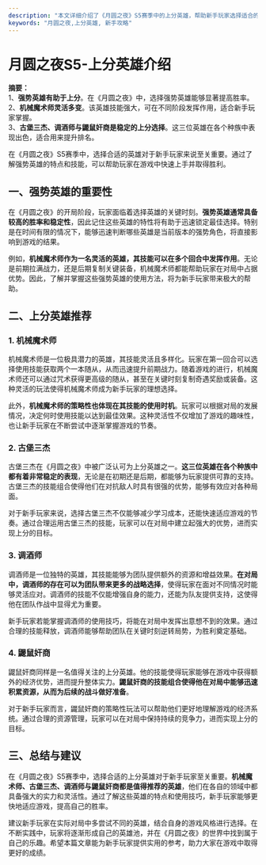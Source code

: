 ```yaml
---
description: "本文详细介绍了《月圆之夜》S5赛季中的上分英雄，帮助新手玩家选择适合的英雄以提高游戏胜率。"
keywords: "月圆之夜,上分英雄, 新手攻略"
---
```

# 月圆之夜S5-上分英雄介绍

**摘要：**  
1、**强势英雄有助于上分**。在《月圆之夜》中，选择强势英雄能够显著提高胜率。  
2、**机械魔术师灵活多变**。该英雄技能强大，可在不同阶段发挥作用，适合新手玩家掌握。  
3、**古堡三杰、调酒师与鼹鼠奸商是稳定的上分选择**。这三位英雄在各个种族中表现出色，适合用来提升排名。  

在《月圆之夜》S5赛季中，选择合适的英雄对于新手玩家来说至关重要。通过了解强势英雄的特点和技能，可以帮助玩家在游戏中快速上手并取得胜利。

## 一、强势英雄的重要性

在《月圆之夜》的开局阶段，玩家面临着选择英雄的关键时刻。**强势英雄通常具备较高的胜率和稳定性**，因此记住这些英雄的特性将有助于迅速锁定最佳选择。特别是在时间有限的情况下，能够迅速判断哪些英雄是当前版本的强势角色，将直接影响到游戏的结果。

例如，**机械魔术师作为一名灵活的英雄，其技能可以在多个回合中发挥作用**。无论是前期拉满战力，还是后期复制关键装备，机械魔术师都能帮助玩家在对局中占据优势。因此，了解并掌握这些强势英雄的使用方法，将为新手玩家带来极大的帮助。

## 二、上分英雄推荐

### 1. 机械魔术师

机械魔术师是一位极具潜力的英雄，其技能灵活且多样化。玩家在第一回合可以选择使用技能获取两个一本随从，从而迅速提升前期战力。随着游戏的进行，机械魔术师还可以通过咒术获得更高级的随从，甚至在关键时刻复制奇遇奖励或装备。这种灵活的玩法使得机械魔术师成为新手玩家的理想选择。

此外，**机械魔术师的策略性也体现在其技能的使用时机**。玩家可以根据对局的发展情况，决定何时使用技能以达到最佳效果。这种灵活性不仅增加了游戏的趣味性，也让新手玩家在不断尝试中逐渐掌握游戏的节奏。

### 2. 古堡三杰

古堡三杰在《月圆之夜》中被广泛认可为上分英雄之一。**这三位英雄在各个种族中都有着非常稳定的表现**，无论是在初期还是后期，都能够为玩家提供可靠的支持。古堡三杰的技能组合使得他们在对抗敌人时具有很强的优势，能够有效应对各种局面。

对于新手玩家来说，选择古堡三杰不仅能够减少学习成本，还能快速适应游戏的节奏。通过合理运用古堡三杰的技能，玩家可以在对局中建立起强大的优势，进而实现上分的目标。

### 3. 调酒师

调酒师是一位独特的英雄，其技能能够为团队提供额外的资源和增益效果。**在对局中，调酒师的存在可以为团队带来更多的战略选择**，使得玩家在面对不同情况时能够灵活应对。调酒师的技能不仅能增强自身的能力，还能为队友提供支持，这使得他在团队作战中显得尤为重要。

新手玩家若能掌握调酒师的使用技巧，将能在对局中发挥出意想不到的效果。通过合理的技能释放，调酒师能够帮助团队在关键时刻逆转局势，为胜利奠定基础。

### 4. 鼹鼠奸商

鼹鼠奸商同样是一名值得关注的上分英雄。他的技能使得玩家能够在游戏中获得额外的经济优势，进而提升整体实力。**鼹鼠奸商的技能组合使得他在对局中能够迅速积累资源，从而为后续的战斗做好准备**。

对于新手玩家而言，鼹鼠奸商的策略性玩法可以帮助他们更好地理解游戏的经济系统。通过合理的资源管理，玩家可以在对局中保持持续的竞争力，进而实现上分的目标。

## 三、总结与建议

在《月圆之夜》S5赛季中，选择合适的上分英雄对于新手玩家至关重要。**机械魔术师、古堡三杰、调酒师与鼹鼠奸商都是值得推荐的英雄**，他们在各自的领域中都具备强大的实力和灵活性。通过了解这些英雄的特点和使用技巧，新手玩家能够更快地适应游戏，提高自己的胜率。

建议新手玩家在实际对局中多尝试不同的英雄，结合自身的游戏风格进行选择。在不断实践中，玩家将逐渐形成自己的英雄池，并在《月圆之夜》的世界中找到属于自己的乐趣。希望本篇文章能为新手玩家提供实用的参考，助力大家在游戏中取得更好的成绩。
